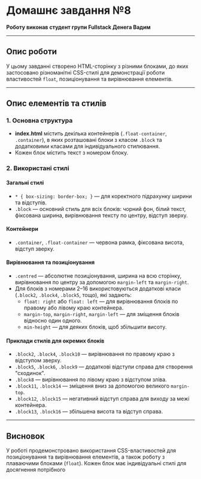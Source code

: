 # Домашнє завдання №8

**Роботу виконав студент групи Fullstack Денега Вадим**

---

## Опис роботи

У цьому завданні створено HTML-сторінку з різними блоками, до яких застосовано різноманітні CSS-стилі для демонстрації роботи властивостей `float`, позиціонування та вирівнювання елементів.

---

## Опис елементів та стилів

### 1. Основна структура

- **index.html** містить декілька контейнерів (`.float-container`, `.container`), в яких розташовані блоки з класом `.block` та додатковими класами для індивідуального стилювання.
- Кожен блок містить текст з номером блоку.

### 2. Використані стилі

#### Загальні стилі

- `* { box-sizing: border-box; }` — для коректного підрахунку ширини та відступів.
- `.block` — основний стиль для всіх блоків: чорний фон, білий текст, фіксована ширина, вирівнювання тексту по центру, відступ зверху.

#### Контейнери

- `.container`, `.float-container` — червона рамка, фіксована висота, відступ зверху.

#### Вирівнювання та позиціонування

- `.centred` — абсолютне позиціонування, ширина на всю сторінку, вирівнювання по центру за допомогою `margin-left` та `margin-right`.
- Для блоків з номерами 2–16 використовуються додаткові класи (`.block2`, `.block4`, `.block5`, тощо), які задають:
  - `float: right` або `float: left` — для вирівнювання блоків по правому або лівому краю контейнера.
  - `margin-top`, `margin-right`, `margin-left` — для зміщення блоків відносно один одного.
  - `min-height` — для деяких блоків, щоб збільшити висоту.

#### Приклади стилів для окремих блоків

- `.block2`, `.block4`, `.block10` — вирівнювання по правому краю з відступом зверху.
- `.block5`, `.block6`, `.block9` — додаткові відступи справа для створення "сходинок".
- `.block8` — вирівнювання по лівому краю з відступом зліва.
- `.block11`, `.block14` — зміщення вниз за допомогою великого `margin-top`.
- `.block12`, `.block15` — негативний відступ справа для виходу за межі контейнера.
- `.block13`, `.block16` — збільшена висота та відступ справа.

---

## Висновок

У роботі продемонстровано використання CSS-властивостей для позиціонування та вирівнювання елементів, а також роботу з плаваючими блоками (`float`). Кожен блок має індивідуальні стилі для досягнення потрібного
